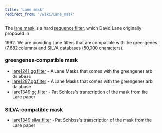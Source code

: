```yaml
---
title: 'Lane mask'
redirect_from: '/wiki/Lane_mask'
---
```

The [lane mask](/wiki/lane_mask) is a hard [ sequence
filter](/wiki/filter.seqs), which David Lane originally proposed in

1992\. We are providing Lane filters that are compatible with the
greengenes (7,682 columns) and SILVA databases (50,000 characters).

### greengenes-compatible mask

-   [ lane1241.gg.filter](https://mothur.s3.us-east-2.amazonaws.com/wiki/lane1241.gg.filter) - A Lane
    Masks that comes with the greengenes arb database
-   [ lane1287.gg.filter](https://mothur.s3.us-east-2.amazonaws.com/wiki/lane1287.gg.filter) - A Lane
    Masks that comes with the greengenes arb database
-   [ lane1349.gg.filter](https://mothur.s3.us-east-2.amazonaws.com/wiki/lane1349.gg.filter) - Pat
    Schloss's transcription of the mask from the Lane paper

### SILVA-compatible mask

-   [ lane1349.silva.filter](https://mothur.s3.us-east-2.amazonaws.com/wiki/lane1349.silva.filter) -
    Pat Schloss's transcription of the mask from the Lane paper

